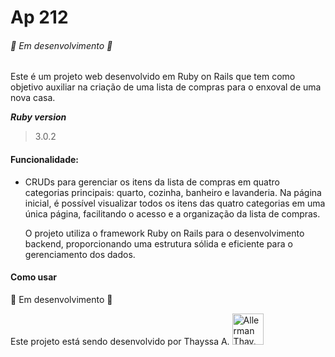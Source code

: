 # Ap 212
###### 🚧 Em desenvolvimento 🚧

Este é um projeto web desenvolvido em Ruby on Rails que tem como objetivo auxiliar na criação de uma lista de compras para o enxoval de uma nova casa.

***Ruby version***
  > 3.0.2

#### Funcionalidade:

  * CRUDs para gerenciar os itens da lista de compras em quatro categorias principais: quarto, cozinha, banheiro e lavanderia.
    Na página inicial, é possível visualizar todos os itens das quatro categorias em uma única página, facilitando o acesso e a organização da lista de compras.

    O projeto utiliza o framework Ruby on Rails para o desenvolvimento backend, proporcionando uma estrutura sólida e eficiente para o gerenciamento dos dados.

#### Como usar

   🚧 Em desenvolvimento 🚧


Este projeto está sendo desenvolvido por Thayssa A. 
<img src="https://github.com/Allerman/Ap212/assets/108756660/1af66f9b-e94b-4ef9-b8c1-4bd0ac5b7b4a" alt="Allerman Thay." width="50" />
